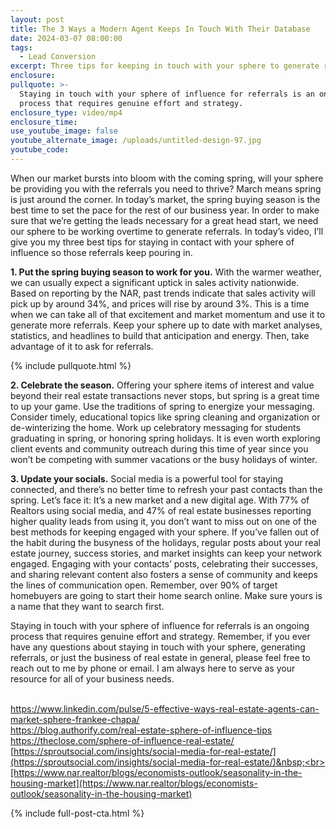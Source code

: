 ```yaml
---
layout: post
title: The 3 Ways a Modern Agent Keeps In Touch With Their Database
date: 2024-03-07 08:00:00
tags:
  - Lead Conversion
excerpt: Three tips for keeping in touch with your sphere to generate referrals.
enclosure:
pullquote: >-
  Staying in touch with your sphere of influence for referrals is an ongoing
  process that requires genuine effort and strategy.
enclosure_type: video/mp4
enclosure_time:
use_youtube_image: false
youtube_alternate_image: /uploads/untitled-design-97.jpg
youtube_code:
---
```

When our market bursts into bloom with the coming spring, will your sphere be providing you with the referrals you need to thrive? March means spring is just around the corner. In today’s market, the spring buying season is the best time to set the pace for the rest of our business year. In order to make sure that we’re getting the leads necessary for a great head start, we need our sphere to be working overtime to generate referrals. In today’s video, I’ll give you my three best tips for staying in contact with your sphere of influence so those referrals keep pouring in.

**1\. Put the spring buying season to work for you.** With the warmer weather, we can usually expect a significant uptick in sales activity nationwide. Based on reporting by the NAR, past trends indicate that sales activity will pick up by around 34%, and prices will rise by around 3%. This is a time when we can take all of that excitement and market momentum and use it to generate more referrals. Keep your sphere up to date with market analyses, statistics, and headlines to build that anticipation and energy. Then, take advantage of it to ask for referrals.

{% include pullquote.html %}

**2\. Celebrate the season.** Offering your sphere items of interest and value beyond their real estate transactions never stops, but spring is a great time to up your game. Use the traditions of spring to energize your messaging. Consider timely, educational topics like spring cleaning and organization or de-winterizing the home. Work up celebratory messaging for students graduating in spring, or honoring spring holidays. It is even worth exploring client events and community outreach during this time of year since you won’t be competing with summer vacations or the busy holidays of winter.

**3\. Update your socials.** Social media is a powerful tool for staying connected, and there’s no better time to refresh your past contacts than the spring. Let’s face it: It’s a new market and a new digital age. With 77% of Realtors using social media, and 47% of real estate businesses reporting higher quality leads from using it, you don’t want to miss out on one of the best methods for keeping engaged with your sphere. If you’ve fallen out of the habit during the busyness of the holidays, regular posts about your real estate journey, success stories, and market insights can keep your network engaged. Engaging with your contacts’ posts, celebrating their successes, and sharing relevant content also fosters a sense of community and keeps the lines of communication open. Remember, over 90% of target homebuyers are going to start their home search online. Make sure yours is a name that they want to search first.

Staying in touch with your sphere of influence for referrals is an ongoing process that requires genuine effort and strategy. Remember, if you ever have any questions about staying in touch with your sphere, generating referrals, or just the business of real estate in general, please feel free to reach out to me by phone or email. I am always here to serve as your resource for all of your business needs.

<br>[<u>https://www.linkedin.com/pulse/5-effective-ways-real-estate-agents-can-market-sphere-frankee-chapa/</u>](https://www.linkedin.com/pulse/5-effective-ways-real-estate-agents-can-market-sphere-frankee-chapa/)&nbsp;<br>[<u>https://blog.authorify.com/real-estate-sphere-of-influence-tips</u>](https://blog.authorify.com/real-estate-sphere-of-influence-tips)&nbsp;<br>[<u>https://theclose.com/sphere-of-influence-real-estate/</u>](https://theclose.com/sphere-of-influence-real-estate/)&nbsp;<br>[https://sproutsocial.com/insights/social-media-for-real-estate/](https://sproutsocial.com/insights/social-media-for-real-estate/)&nbsp;<br>[https://www.nar.realtor/blogs/economists-outlook/seasonality-in-the-housing-market](https://www.nar.realtor/blogs/economists-outlook/seasonality-in-the-housing-market)

{% include full-post-cta.html %}
